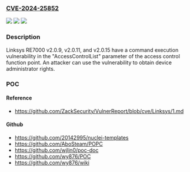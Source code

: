 ### [CVE-2024-25852](https://cve.mitre.org/cgi-bin/cvename.cgi?name=CVE-2024-25852)
![](https://img.shields.io/static/v1?label=Product&message=n%2Fa&color=blue)
![](https://img.shields.io/static/v1?label=Version&message=n%2Fa&color=blue)
![](https://img.shields.io/static/v1?label=Vulnerability&message=n%2Fa&color=brighgreen)

### Description

Linksys RE7000 v2.0.9, v2.0.11, and v2.0.15 have a command execution vulnerability in the "AccessControlList" parameter of the access control function point. An attacker can use the vulnerability to obtain device administrator rights.

### POC

#### Reference
- https://github.com/ZackSecurity/VulnerReport/blob/cve/Linksys/1.md

#### Github
- https://github.com/20142995/nuclei-templates
- https://github.com/AboSteam/POPC
- https://github.com/wjlin0/poc-doc
- https://github.com/wy876/POC
- https://github.com/wy876/wiki

